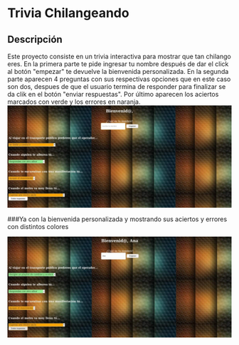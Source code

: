# Trivia Chilangeando

## Descripción

Este proyecto consiste en  un trivia interactiva para mostrar que tan chilango eres. En la primera parte te pide ingresar tu nombre después de dar el click al botón "empezar" te devuelve la bienvenida personalizada.
En la segunda parte aparecen 4 preguntas con sus respectivas opciones que en este caso son dos, despues de que el usuario termina de responder para finalizar se da clik en el botón "enviar respuestas". Por último aparecen los aciertos marcados con verde y los errores en naranja.
![GitHub trivia](https://github.com/MinervaMezaMaldonado/js/blob/master/trivia.jpeg)
 
 ###Ya con la bienvenida personalizada y mostrando sus aciertos y errores con distintos colores
 
 ![GitHub trivia](https://github.com/MinervaMezaMaldonado/js/blob/master/ejemplodetrivia.jpeg)
 
 
